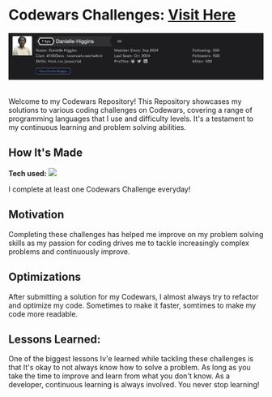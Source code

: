 # Codewars Challenges: <a target="_blank" href="https://www.codewars.com/users/Danielle-Higgins">Visit Here</a>

<img src="https://github.com/Danielle-Higgins/codewars/blob/main/codewars1.png">
<img src="">

Welcome to my Codewars Repository! This Repository showcases my solutions to various coding challenges on Codewars, covering a range of programming languages that I use and difficulty levels. It's a testament to my continuous learning and problem solving abilities.

## How It's Made

**Tech used:** <img src="https://img.shields.io/badge/javascript-%23323330.svg?style=for-the-badge&logo=javascript&logoColor=%23F7DF1E"/>

I complete at least one Codewars Challenge everyday!

## Motivation
Completing these challenges has helped me improve on my problem solving skills as my passion for coding drives me to tackle increasingly complex problems and continuously improve.

## Optimizations
After submitting a solution for my Codewars, I almost always try to refactor and optimize my code. Sometimes to make it faster, somtimes to make my code more readable.

## Lessons Learned:
One of the biggest lessons Iv'e learned while tackling these challenges is that It's okay to not always know how to solve a problem. As long as you take the time to improve and learn from what you don't know. As a developer, continuous learning is always involved. You never stop learning!

